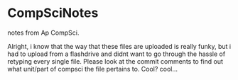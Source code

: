 # CompSciNotes
notes from Ap CompSci.

Alright, i know that the way that these files are uploaded is really funky, but i had to upload from a flashdrive and didnt want to go through the hassle of retyping every single file. Please look at the commit comments to find out what unit/part of compsci the file pertains to.
Cool? cool...
